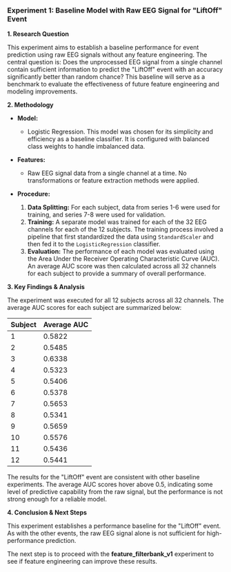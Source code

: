 ### **Experiment 1: Baseline Model with Raw EEG Signal for "LiftOff" Event**

**1. Research Question**

This experiment aims to establish a baseline performance for event prediction using raw EEG signals without any feature engineering. The central question is: Does the unprocessed EEG signal from a single channel contain sufficient information to predict the "LiftOff" event with an accuracy significantly better than random chance? This baseline will serve as a benchmark to evaluate the effectiveness of future feature engineering and modeling improvements.

**2. Methodology**

*   **Model:**
    *   Logistic Regression. This model was chosen for its simplicity and efficiency as a baseline classifier. It is configured with balanced class weights to handle imbalanced data.

*   **Features:**
    *   Raw EEG signal data from a single channel at a time. No transformations or feature extraction methods were applied.

*   **Procedure:**
    1.  **Data Splitting:** For each subject, data from series 1-6 were used for training, and series 7-8 were used for validation.
    2.  **Training:** A separate model was trained for each of the 32 EEG channels for each of the 12 subjects. The training process involved a pipeline that first standardized the data using `StandardScaler` and then fed it to the `LogisticRegression` classifier.
    3.  **Evaluation:** The performance of each model was evaluated using the Area Under the Receiver Operating Characteristic Curve (AUC). An average AUC score was then calculated across all 32 channels for each subject to provide a summary of overall performance.

**3. Key Findings & Analysis**

The experiment was executed for all 12 subjects across all 32 channels. The average AUC scores for each subject are summarized below:

| Subject | Average AUC |
| :--- | :--- |
| 1 | 0.5822 |
| 2 | 0.5485 |
| 3 | 0.6338 |
| 4 | 0.5323 |
| 5 | 0.5406 |
| 6 | 0.5378 |
| 7 | 0.5653 |
| 8 | 0.5341 |
| 9 | 0.5659 |
| 10 | 0.5576 |
| 11 | 0.5436 |
| 12 | 0.5441 |

The results for the "LiftOff" event are consistent with other baseline experiments. The average AUC scores hover above 0.5, indicating some level of predictive capability from the raw signal, but the performance is not strong enough for a reliable model.

**4. Conclusion & Next Steps**

This experiment establishes a performance baseline for the "LiftOff" event. As with the other events, the raw EEG signal alone is not sufficient for high-performance prediction.

The next step is to proceed with the **feature_filterbank_v1** experiment to see if feature engineering can improve these results.
